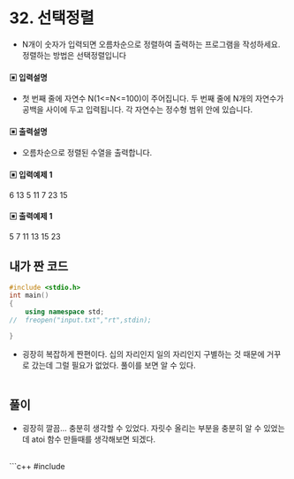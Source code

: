 # 32. 선택정렬

* N개이 숫자가 입력되면 오름차순으로 정렬하여 출력하는 프로그램을 작성하세요.
정렬하는 방법은 선택정렬입니다


#### ▣ 입력설명

* 첫 번째 줄에 자연수 N(1<=N<=100)이 주어집니다.
두 번째 줄에 N개의 자연수가 공백을 사이에 두고 입력됩니다. 각 자연수는 정수형 범위 안에 있습니다.




#### ▣ 출력설명

* 오름차순으로 정렬된 수열을 출력합니다.




#### ▣ 입력예제 1

6
13 5 11 7 23 15




#### ▣ 출력예제 1

5 7 11 13 15 23


## 내가 짠 코드

```c++
#include <stdio.h>
int main()
{
	using namespace std;
//	freopen("input.txt","rt",stdin);

}

```
* 굉장히 복잡하게 짠편이다. 십의 자리인지 일의 자리인지 구별하는 것 때문에 거꾸로 갔는데 그럴 필요가 없었다.
풀이를 보면 알 수 있다. 
<br><br> 

## 풀이
* 굉장히 깔끔... 충분히 생각할 수 있었다. 자릿수 올리는 부분을 충분히 알 수 있었는데 atoi 함수 만들때를 생각해보면 되겠다.

<br/>
```c++
#include <stdio.h>

		


```

